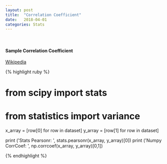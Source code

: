 ```yaml
---
layout: post
title:  "Correlation Coefficient"
date:   2018-04-01
categories: Stats
---
```

<br />
<h4>Sample Correlation Coefficient</h4>

<a href="https://en.wikipedia.org/wiki/Correlation_and_dependence#Pearson's_product-moment_coefficient">
Wikipedia
</a>

{% highlight ruby %}
# from scipy import stats
# from statistics import variance

x_array = [row[0] for row in dataset]
y_array = [row[1] for row in dataset]


print ('Stats Pearsonr: ', stats.pearsonr(x_array, y_array)[0])
print ('Numpy CorrCoef: ', np.corrcoef(x_array, y_array)[0,1])

{% endhighlight %}
